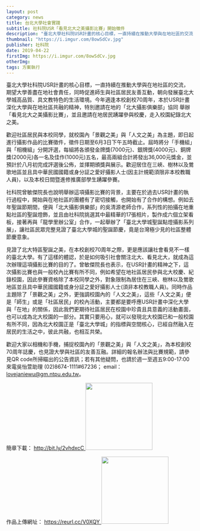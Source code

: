 ```yaml
---
layout: post
category: news
title: 台北大學社會實踐
subtitle: 社科院USR「看見北大之美攝影比賽」開始徵件
description: "臺北大學社科院USR計畫的核心目標，一直持續在推動大學與在地社區的交流，期望大學善盡在地社會責任，同時促進師生與社區居民友善互動，朝向發展臺北大學城高品質、具文教特色的生活環境。今年適逢本校創校70周年，本於USR計畫深化大學與在地社區共融的精神，特別邀請在地的「北大攝影俱樂部」協同舉辦「看見北大之美攝影比賽」，並且邀請在地居民踴躍參與校慶，走入校園紀錄北大之美。..."
thumbnail: "https://i.imgur.com/8owSdCv.jpg"
publisher: 社科院
date: 2019-04-22
firstImg: https://i.imgur.com/8owSdCv.jpg
otherImg:
tags: 方案執行
---
```


臺北大學社科院USR計畫的核心目標，一直持續在推動大學與在地社區的交流，期望大學善盡在地社會責任，同時促進師生與社區居民友善互動，朝向發展臺北大學城高品質、具文教特色的生活環境。今年適逢本校創校70周年，本於USR計畫深化大學與在地社區共融的精神，特別邀請在地的「北大攝影俱樂部」協同
舉辦「看見北大之美攝影比賽」，並且邀請在地居民踴躍參與校慶，走入校園紀錄北大之美。

歡迎社區居民與本校同學，就校園內「景觀之美」與「人文之美」為主題，即日起進行攝影作品的比賽徵件，徵件日期至6月3日下午五時截止。屆時將分「手機組」與「相機組」分開評選，每組將各頒發金牌獎(7000元)、銀牌獎(4000元)、銅牌獎(2000元)各一名及佳作(1000元)五名，最高兩組合計將發出36,000元獎金，並預計於八月初完成評選後公佈，並擇期頒獎與展示。歡迎居住在三峽、樹林以及鶯歌地區並且具中華民國國籍或身分証之愛好攝影人士(因主計規範須限非本校教職人員)，以及本校日間暨進修推廣部學生踴躍參賽。

社科院曾敏傑院長也說明舉辦這項攝影比賽的背景，主要在於過去USR計畫的執行過程中，開始與在地社區的團體有了密切接觸，也開始有了合作的構想。例如去年聖誕節期間，便與「北大攝影俱樂部」的吳清源老師合作，系列性的拍攝在地重點社區的聖誕燈飾，並且由社科院挑選其中最精華的17張相片，製作成六個立架看板，接著再與「龍學里辦公室」合作，一起舉辦了「臺北大學城聖誕點燈攝影系列展」，讓社區民眾完整見證了臺北大學城的聖誕節慶，竟是台灣極少見的社區整體節慶意象。

見證了北大特區聖誕之美，在本校創校70周年之際，更是應該讓社會看見不一樣的臺北大學。有了這樣的體認，於是如何吸引社會關注北大、看見北大，就成為這次辦理這項攝影比賽的目的了。曾敏傑院長也表示，在USR計畫的精神之下，這次攝影比賽也與一般校內比賽有所不同，例如希望在地社區居民參與北大校慶、紀錄校園，因此參賽資格除了本校同學之外，對象限制為居住在三峽、樹林以及鶯歌地區並且具中華民國國籍或身分証之愛好攝影人士(須非本校教職人員)。同時作品主題除了「景觀之美」之外，更強調校園內的「人文之美」，這些「人文之美」便是「師生」或是「社區居民」的校內活動，主要都是要呼應USR計畫中深化大學與「在地」的關係，因此我們更期待社區居民在校園中珍貴且具意義的活動畫面，也可以成為北大校園的一部分。其實只要用心，就可以發現北大校園已和一般校園有所不同，因為北大校園正是「臺北大學城」的指標與空間核心，已經自然融入在居民的生活之中，彼此共融，也相互共榮。

歡迎大家以相機和手機，捕捉校園內的「景觀之美」與「人文之美」，為本校創校70周年誌慶，也見證大學與社區的友善互融。詳細的報名辦法與比賽規範，請參見QR code所掃瞄出的公告資訊；若有其他疑問，也請於週一至週五9:00-17:00來電吳怡萱助理 (02)8674-1111#67236； email： lovejaniewu@gm.ntpu.edu.tw。

<p>
簡章下載： <a href="http://bit.ly/2vhdxcC">
http://bit.ly/2vhdxcC </a>
<img src="https://i.imgur.com/pzQrB2S.png" width="180" height="180"/>
</p>

<p>
作品上傳網址： <a href="https://reurl.cc/V0XQY">
https://reurl.cc/V0XQY  </a>
<img src="https://i.imgur.com/BS9Yzsb.png" width="180" height="180"/>
</p>
